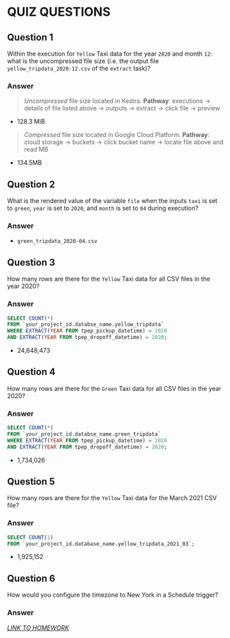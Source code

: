 # QUIZ QUESTIONS

## Question 1

Within the execution for `Yellow` Taxi data for the year `2020` and month `12`: what is the uncompressed file size (i.e. the output file `yellow_tripdata_2020-12.csv` of the `extract` task)?

### Answer 

> *Uncompressed* file size located in Kestra. **Pathway**: executions -> details of file listed above -> outputs -> extract -> click file -> preview

- 128.3 MiB

> *Compressed* file size located in Google Cloud Platform. **Pathway**: cloud storage -> buckets -> click bucket name -> locate file above and read MB

- 134.5MB

## Question 2

What is the rendered value of the variable `file` when the inputs `taxi` is set to `green`, `year` is set to `2020`, and `month` is set to `04` during execution?

### Answer

- `green_tripdata_2020-04.csv`

## Question 3 

How many rows are there for the `Yellow` Taxi data for all CSV files in the year 2020?

### Answer
```sql
SELECT COUNT(*) 
FROM `your_project_id.databse_name.yellow_tripdata` 
WHERE EXTRACT(YEAR FROM tpep_pickup_datetime) = 2020
AND EXTRACT(YEAR FROM tpep_dropoff_datetime) = 2020;
```
- 24,648,473

## Question 4

How many rows are there for the `Green` Taxi data for all CSV files in the year 2020?

### Answer

```sql
SELECT COUNT(*) 
FROM `your_project_id.databse_name.green_tripdata` 
WHERE EXTRACT(YEAR FROM tpep_pickup_datetime) = 2020
AND EXTRACT(YEAR FROM tpep_dropoff_datetime) = 2020;
```
- 1,734,026

## Question 5

How many rows are there for the `Yellow` Taxi data for the March 2021 CSV file?

### Answer

```sql
SELECT COUNT(1) 
FROM `your_project_id.database_name.yellow_tripdata_2021_03`;
```
- 1,925,152

## Question 6

How would you configure the timezone to New York in a Schedule trigger?

### Answer


[*LINK TO HOMEWORK*](https://github.com/DataTalksClub/data-engineering-zoomcamp/edit/main/cohorts/2025/02-workflow-orchestration/homework.md 
)

